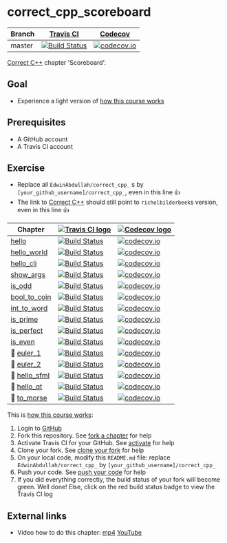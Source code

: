 # correct_cpp_scoreboard

Branch|[Travis CI](https://travis-ci.org)|[Codecov](https://www.codecov.io)
---|---|---
master|[![Build Status](https://travis-ci.org/EdwinAbdullah/correct_cpp_scoreboard.svg?branch=master)](https://travis-ci.org/EdwinAbdullah/correct_cpp_scoreboard)|[![codecov.io](https://codecov.io/github/EdwinAbdullah/correct_cpp_scoreboard/coverage.svg?branch=master)](https://codecov.io/github/EdwinAbdullah/correct_cpp_scoreboard/branch/master)

[Correct C++](https://github.com/richelbilderbeek/correct_cpp) chapter 'Scoreboard'.

## Goal

 * Experience a light version of [how this course works](https://github.com/EdwinAbdullah/correct_cpp/blob/master/doc/how_this_course_works.md)

## Prerequisites

 * A GitHub account
 * A Travis CI account

## Exercise

 * Replace all `EdwinAbdullah/correct_cpp_` s by `[your_github_username]/correct_cpp_`, even in this line :+1:
 * The link to [Correct C++](https://github.com/richelbilderbeek/correct_cpp) should still point to `richelbilderbeek`s version, even in this line :+1:

Chapter|[![Travis CI logo](TravisCI.png)](https://travis-ci.org)|[![Codecov logo](Codecov.png)](https://www.codecov.io)
---|---|---
[hello](https://github.com/EdwinAbdullah/correct_cpp_hello)|[![Build Status](https://travis-ci.org/EdwinAbdullah/correct_cpp_hello.svg?branch=master)](https://travis-ci.org/EdwinAbdullah/correct_cpp_hello) | [![codecov.io](https://codecov.io/github/EdwinAbdullah/correct_cpp_hello/coverage.svg?branch=master)](https://codecov.io/github/EdwinAbdullah/correct_cpp_hello?branch=master)
[hello_world](https://github.com/EdwinAbdullah/correct_cpp_hello_world)|[![Build Status](https://travis-ci.org/EdwinAbdullah/correct_cpp_hello_world.svg?branch=master)](https://travis-ci.org/EdwinAbdullah/correct_cpp_hello_world) | [![codecov.io](https://codecov.io/github/EdwinAbdullah/correct_cpp_hello_world/coverage.svg?branch=master)](https://codecov.io/github/EdwinAbdullah/correct_cpp_hello_world?branch=master)
[hello_cli](https://github.com/EdwinAbdullah/correct_cpp_hello_cli)|[![Build Status](https://travis-ci.org/EdwinAbdullah/correct_cpp_hello_cli.svg?branch=master)](https://travis-ci.org/EdwinAbdullah/correct_cpp_hello_cli) | [![codecov.io](https://codecov.io/github/EdwinAbdullah/correct_cpp_hello_cli/coverage.svg?branch=master)](https://codecov.io/github/EdwinAbdullah/correct_cpp_hello_cli?branch=master)
[show_args](https://github.com/EdwinAbdullah/correct_cpp_show_args)|[![Build Status](https://travis-ci.org/EdwinAbdullah/correct_cpp_show_args.svg?branch=master)](https://travis-ci.org/EdwinAbdullah/correct_cpp_show_args) | [![codecov.io](https://codecov.io/github/EdwinAbdullah/correct_cpp_show_args/coverage.svg?branch=master)](https://codecov.io/github/EdwinAbdullah/correct_cpp_show_args?branch=master)
[is_odd](https://github.com/EdwinAbdullah/correct_cpp_is_odd)|[![Build Status](https://travis-ci.org/EdwinAbdullah/correct_cpp_is_odd.svg?branch=master)](https://travis-ci.org/EdwinAbdullah/correct_cpp_is_odd) | [![codecov.io](https://codecov.io/github/EdwinAbdullah/correct_cpp_is_odd/coverage.svg?branch=master)](https://codecov.io/github/EdwinAbdullah/correct_cpp_is_odd?branch=master)
[bool_to_coin](https://github.com/EdwinAbdullah/correct_cpp_bool_to_coin)|[![Build Status](https://travis-ci.org/EdwinAbdullah/correct_cpp_bool_to_coin.svg?branch=master)](https://travis-ci.org/EdwinAbdullah/correct_cpp_bool_to_coin) | [![codecov.io](https://codecov.io/github/EdwinAbdullah/correct_cpp_bool_to_coin/coverage.svg?branch=master)](https://codecov.io/github/EdwinAbdullah/correct_cpp_bool_to_coin?branch=master)
[int_to_word](https://github.com/EdwinAbdullah/correct_cpp_int_to_word)|[![Build Status](https://travis-ci.org/EdwinAbdullah/correct_cpp_int_to_word.svg?branch=master)](https://travis-ci.org/EdwinAbdullah/correct_cpp_int_to_word) | [![codecov.io](https://codecov.io/github/EdwinAbdullah/correct_cpp_int_to_word/coverage.svg?branch=master)](https://codecov.io/github/EdwinAbdullah/correct_cpp_int_to_word?branch=master)
[is_prime](https://github.com/EdwinAbdullah/correct_cpp_is_prime)|[![Build Status](https://travis-ci.org/EdwinAbdullah/correct_cpp_is_prime.svg?branch=master)](https://travis-ci.org/EdwinAbdullah/correct_cpp_is_prime) | [![codecov.io](https://codecov.io/github/EdwinAbdullah/correct_cpp_is_prime/coverage.svg?branch=master)](https://codecov.io/github/EdwinAbdullah/correct_cpp_is_prime?branch=master)
[is_perfect](https://github.com/EdwinAbdullah/correct_cpp_is_perfect)|[![Build Status](https://travis-ci.org/EdwinAbdullah/correct_cpp_is_perfect.svg?branch=master)](https://travis-ci.org/EdwinAbdullah/correct_cpp_is_perfect) | [![codecov.io](https://codecov.io/github/EdwinAbdullah/correct_cpp_is_perfect/coverage.svg?branch=master)](https://codecov.io/github/EdwinAbdullah/correct_cpp_is_perfect?branch=master)
[is_even](https://github.com/EdwinAbdullah/correct_cpp_is_even)|[![Build Status](https://travis-ci.org/EdwinAbdullah/correct_cpp_is_even.svg?branch=master)](https://travis-ci.org/EdwinAbdullah/correct_cpp_is_even) | [![codecov.io](https://codecov.io/github/EdwinAbdullah/correct_cpp_is_even/coverage.svg?branch=master)](https://codecov.io/github/EdwinAbdullah/correct_cpp_is_even?branch=master)
:construction: [euler_1](https://github.com/EdwinAbdullah/correct_cpp_euler_1)|[![Build Status](https://travis-ci.org/EdwinAbdullah/correct_cpp_euler_1.svg?branch=master)](https://travis-ci.org/EdwinAbdullah/correct_cpp_euler_1) | [![codecov.io](https://codecov.io/github/EdwinAbdullah/correct_cpp_euler_1/coverage.svg?branch=master)](https://codecov.io/github/EdwinAbdullah/correct_cpp_euler_1?branch=master)
:construction: [euler_2](https://github.com/EdwinAbdullah/correct_cpp_euler_2)|[![Build Status](https://travis-ci.org/EdwinAbdullah/correct_cpp_euler_2.svg?branch=master)](https://travis-ci.org/EdwinAbdullah/correct_cpp_euler_2) | [![codecov.io](https://codecov.io/github/EdwinAbdullah/correct_cpp_euler_2/coverage.svg?branch=master)](https://codecov.io/github/EdwinAbdullah/correct_cpp_euler_2?branch=master)
:construction: [hello_sfml](https://github.com/EdwinAbdullah/correct_cpp_hello_sfml)|[![Build Status](https://travis-ci.org/EdwinAbdullah/correct_cpp_hello_sfml.svg?branch=master)](https://travis-ci.org/EdwinAbdullah/correct_cpp_hello_sfml) | [![codecov.io](https://codecov.io/github/EdwinAbdullah/correct_cpp_hello_sfml/coverage.svg?branch=master)](https://codecov.io/github/EdwinAbdullah/correct_cpp_hello_sfml?branch=master)
:construction: [hello_qt](https://github.com/EdwinAbdullah/correct_cpp_hello_qt)|[![Build Status](https://travis-ci.org/EdwinAbdullah/correct_cpp_hello_qt.svg?branch=master)](https://travis-ci.org/EdwinAbdullah/correct_cpp_hello_qt) | [![codecov.io](https://codecov.io/github/EdwinAbdullah/correct_cpp_hello_qt/coverage.svg?branch=master)](https://codecov.io/github/EdwinAbdullah/correct_cpp_hello_qt?branch=master)
:construction: [to_morse](https://github.com/EdwinAbdullah/correct_cpp_to_morse)|[![Build Status](https://travis-ci.org/EdwinAbdullah/correct_cpp_to_morse.svg?branch=master)](https://travis-ci.org/EdwinAbdullah/correct_cpp_to_morse) | [![codecov.io](https://codecov.io/github/EdwinAbdullah/correct_cpp_to_morse/coverage.svg?branch=master)](https://codecov.io/github/EdwinAbdullah/correct_cpp_to_morse?branch=master)

This is [how this course works](https://github.com/EdwinAbdullah/correct_cpp/blob/master/doc/how_this_course_works.md):

  1. Login to [GitHub](https://github.com/)
  2. Fork this repository. See [fork a chapter](https://github.com/EdwinAbdullah/correct_cpp/blob/master/doc/fork_a_chapter.md) for help
  3. Activate Travis CI for your GitHub. See [activate](https://github.com/EdwinAbdullah/correct_cpp/blob/master/doc/activate.md) for help 
  4. Clone your fork. See [clone your fork](https://github.com/EdwinAbdullah/correct_cpp/blob/master/doc/clone_your_fork.md) for help
  5. On your local code, modify this `README.md` file: replace `EdwinAbdullah/correct_cpp_` by `[your_github_username]/correct_cpp_`
  6. Push your code. See [push your code](https://github.com/EdwinAbdullah/correct_cpp/blob/master/doc/push_your_code.md) for help
  7. If you did everything correctly, the build status of your fork will become green. Well done! Else, click on the red build status badge to view the Travis CI log

## External links

 * Video how to do this chapter: [mp4](http://www.richelbilderbeek.nl/correct_cpp_scoreboard.mp4) [YouTube](https://youtu.be/QABP8qEeM9o)

